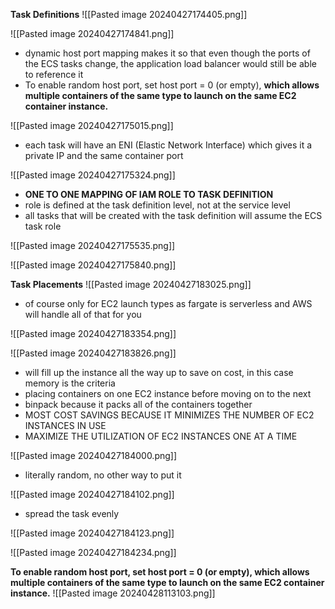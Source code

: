 **Task Definitions**
![[Pasted image 20240427174405.png]]

![[Pasted image 20240427174841.png]]
- dynamic host port mapping makes it so that even though the ports of the ECS tasks change, the application load balancer would still be able to reference it
- To enable random host port, set host port = 0 (or empty), **which allows multiple containers of the same type to launch on the same EC2 container instance.**

![[Pasted image 20240427175015.png]]
- each task will have an ENI (Elastic Network Interface) which gives it a private IP and the same container port

![[Pasted image 20240427175324.png]]
- **ONE TO ONE MAPPING OF IAM ROLE TO TASK DEFINITION**
- role is defined at the task definition level, not at the service level
- all tasks that will be created with the task definition will assume the ECS task role

![[Pasted image 20240427175535.png]]

![[Pasted image 20240427175840.png]] 

**Task Placements**
![[Pasted image 20240427183025.png]]
- of course only for EC2 launch types as fargate is serverless and AWS will handle all of that for you

![[Pasted image 20240427183354.png]]

![[Pasted image 20240427183826.png]]
- will fill up the instance all the way up to save on cost, in this case memory is the criteria
- placing containers on one EC2 instance before moving on to the next
- binpack because it packs all of the containers together
- MOST COST SAVINGS BECAUSE IT MINIMIZES THE NUMBER OF EC2 INSTANCES IN USE
- MAXIMIZE THE UTILIZATION OF EC2 INSTANCES ONE AT A TIME

![[Pasted image 20240427184000.png]]
- literally random, no other way to put it

![[Pasted image 20240427184102.png]]
- spread the task evenly

![[Pasted image 20240427184123.png]]

![[Pasted image 20240427184234.png]]

**To enable random host port, set host port = 0 (or empty), which allows multiple containers of the same type to launch on the same EC2 container instance.**
![[Pasted image 20240428113103.png]]